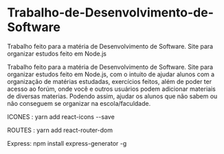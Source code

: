 # Trabalho-de-Desenvolvimento-de-Software
Trabalho feito para a matéria de Desenvolvimento de Software. Site para organizar estudos feito em Node.js

Trabalho feito para a matéria de Desenvolvimento de Software. 
Site para organizar estudos feito em Node.js, com o intuito de ajudar alunos com a organização de matérias estudadas, exercícios feitos, além de poder ter acesso ao forúm, onde você e outros usuários podem adicionar materiais de diversas materias. Podendo assim, ajudar os alunos que não sabem ou não conseguem se organizar na escola/faculdade.

ICONES : yarn add react-icons --save 

ROUTES : yarn add react-router-dom

Express: npm install express-generator -g


